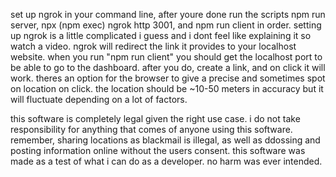 set up ngrok in your command line, after youre done run the scripts npm run server, npx (npm exec) ngrok http 3001, and npm run client in order. 
setting up ngrok is a little complicated i guess and i dont feel like explaining it so watch a video. 
ngrok will redirect the link it provides to your localhost website.
when you run "npm run client" you should get the localhost port to be able to go to the dashboard.
after you do, create a link, and on click it will work. theres an option for the browser to give a precise and sometimes spot on location on click.
the location should be ~10-50 meters in accuracy but it will fluctuate depending on a lot of factors. 

this software is completely legal given the right use case. i do not take responsibility for anything that comes of anyone using this software.
remember, sharing locations as blackmail is illegal, as well as ddossing and posting information online without the users consent. 
this software was made as a test of what i can do as a developer. no harm was ever intended.
